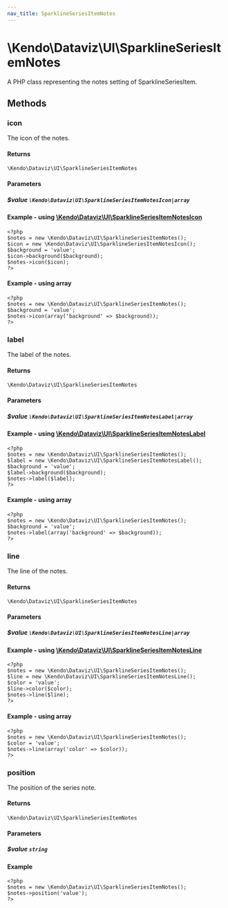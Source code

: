 ```yaml
---
nav_title: SparklineSeriesItemNotes
---
```


# \Kendo\Dataviz\UI\SparklineSeriesItemNotes

A PHP class representing the notes setting of SparklineSeriesItem.


## Methods

### icon

The icon of the notes.

#### Returns
`\Kendo\Dataviz\UI\SparklineSeriesItemNotes`

#### Parameters

##### $value `\Kendo\Dataviz\UI\SparklineSeriesItemNotesIcon|array`


#### Example - using [\Kendo\Dataviz\UI\SparklineSeriesItemNotesIcon](/api/wrappers/php/Kendo/Dataviz/UI/SparklineSeriesItemNotesIcon)
    <?php
    $notes = new \Kendo\Dataviz\UI\SparklineSeriesItemNotes();
    $icon = new \Kendo\Dataviz\UI\SparklineSeriesItemNotesIcon();
    $background = 'value';
    $icon->background($background);
    $notes->icon($icon);
    ?>

#### Example - using array

    <?php
    $notes = new \Kendo\Dataviz\UI\SparklineSeriesItemNotes();
    $background = 'value';
    $notes->icon(array('background' => $background));
    ?>

### label

The label of the notes.

#### Returns
`\Kendo\Dataviz\UI\SparklineSeriesItemNotes`

#### Parameters

##### $value `\Kendo\Dataviz\UI\SparklineSeriesItemNotesLabel|array`


#### Example - using [\Kendo\Dataviz\UI\SparklineSeriesItemNotesLabel](/api/wrappers/php/Kendo/Dataviz/UI/SparklineSeriesItemNotesLabel)
    <?php
    $notes = new \Kendo\Dataviz\UI\SparklineSeriesItemNotes();
    $label = new \Kendo\Dataviz\UI\SparklineSeriesItemNotesLabel();
    $background = 'value';
    $label->background($background);
    $notes->label($label);
    ?>

#### Example - using array

    <?php
    $notes = new \Kendo\Dataviz\UI\SparklineSeriesItemNotes();
    $background = 'value';
    $notes->label(array('background' => $background));
    ?>

### line

The line of the notes.

#### Returns
`\Kendo\Dataviz\UI\SparklineSeriesItemNotes`

#### Parameters

##### $value `\Kendo\Dataviz\UI\SparklineSeriesItemNotesLine|array`


#### Example - using [\Kendo\Dataviz\UI\SparklineSeriesItemNotesLine](/api/wrappers/php/Kendo/Dataviz/UI/SparklineSeriesItemNotesLine)
    <?php
    $notes = new \Kendo\Dataviz\UI\SparklineSeriesItemNotes();
    $line = new \Kendo\Dataviz\UI\SparklineSeriesItemNotesLine();
    $color = 'value';
    $line->color($color);
    $notes->line($line);
    ?>

#### Example - using array

    <?php
    $notes = new \Kendo\Dataviz\UI\SparklineSeriesItemNotes();
    $color = 'value';
    $notes->line(array('color' => $color));
    ?>

### position
The position of the series note.

#### Returns
`\Kendo\Dataviz\UI\SparklineSeriesItemNotes`

#### Parameters

##### $value `string`



#### Example 
    <?php
    $notes = new \Kendo\Dataviz\UI\SparklineSeriesItemNotes();
    $notes->position('value');
    ?>

